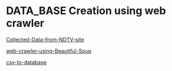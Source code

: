 # DATA_BASE Creation using web crawler 

[Collected-Data-from-NDTV-site](https://www.ndtv.com/coronavirus/india-covid-19-tracker)<br>

[web-crawler-using-Beautiful-Soup](https://github.com/karthik-siru/WEB_CRAWLER/blob/main/covid_data_crawler.py)<br>

[csv-to-database](https://github.com/karthik-siru/WEB_CRAWLER/blob/main/covid_data_csv_to_db.py)<br>

